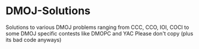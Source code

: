 # DMOJ-Solutions

Solutions to various DMOJ problems ranging from CCC, CCO, IOI, COCI to some DMOJ specific contests like DMOPC and YAC
Please don't copy (plus its bad code anyways)
